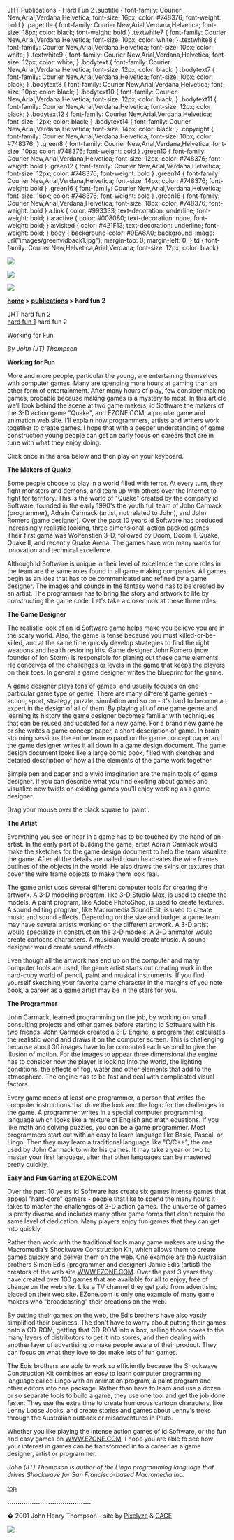  JHT Publications - Hard Fun 2  .subtitle { font-family: Courier New,Arial,Verdana,Helvetica; font-size: 16px; color: #748376; font-weight: bold } .pagetitle { font-family: Courier New,Arial,Verdana,Helvetica; font-size: 18px; color: black; font-weight: bold } .textwhite7 { font-family: Courier New,Arial,Verdana,Helvetica; font-size: 10px; color: white; } .textwhite8 { font-family: Courier New,Arial,Verdana,Helvetica; font-size: 10px; color: white; } .textwhite9 { font-family: Courier New,Arial,Verdana,Helvetica; font-size: 12px; color: white; } .bodytext { font-family: Courier New,Arial,Verdana,Helvetica; font-size: 12px; color: black; } .bodytext7 { font-family: Courier New,Arial,Verdana,Helvetica; font-size: 10px; color: black; } .bodytext8 { font-family: Courier New,Arial,Verdana,Helvetica; font-size: 10px; color: black; } .bodytext10 { font-family: Courier New,Arial,Verdana,Helvetica; font-size: 12px; color: black; } .bodytext11 { font-family: Courier New,Arial,Verdana,Helvetica; font-size: 12px; color: black; } .bodytext12 { font-family: Courier New,Arial,Verdana,Helvetica; font-size: 12px; color: black; } .bodytext14 { font-family: Courier New,Arial,Verdana,Helvetica; font-size: 14px; color: black; } .copyright { font-family: Courier New,Arial,Verdana,Helvetica; font-size: 10px; color: #748376; } .green8 { font-family: Courier New,Arial,Verdana,Helvetica; font-size: 10px; color: #748376; font-weight: bold } .green10 { font-family: Courier New,Arial,Verdana,Helvetica; font-size: 12px; color: #748376; font-weight: bold } .green12 { font-family: Courier New,Arial,Verdana,Helvetica; font-size: 12px; color: #748376; font-weight: bold } .green14 { font-family: Courier New,Arial,Verdana,Helvetica; font-size: 14px; color: #748376; font-weight: bold } .green16 { font-family: Courier New,Arial,Verdana,Helvetica; font-size: 16px; color: #748376; font-weight: bold } .green18 { font-family: Courier New,Arial,Verdana,Helvetica; font-size: 18px; color: #748376; font-weight: bold } a:link { color: #993333; text-decoration: underline; font-weight: bold; } a:active { color: #008080; text-decoration: none; font-weight: bold; } a:visited { color: #421F13; text-decoration: underline; font-weight: bold; } body { background-color: #9EA8A0; background-image: url("images/greenvidback1.jpg"); margin-top: 0; margin-left: 0; } td { font-family: Courier New,Helvetica,Arial,Verdana; font-size: 12px; color: black}  

  

![](images/johnhenry1.gif)

![](images/tin_publi.gif)

![](images/tin_cations.gif)

**[home](index.html) > [publications](publications.html) > hard fun 2**

JHT hard fun 2  
[hard fun 1](hardfun1.html) hard fun 2

  
Working for Fun

_By John (JT) Thompson_

**Working for Fun**

More and more people, particular the young, are entertaining themselves with computer games. Many are spending more hours at gaming than an other form of entertainment. After many hours of play, few consider making games, probable because making games is a mystery to most. In this article we'll look behind the scene at two game makers, id Software the makers of the 3-D action game "Quake", and EZONE.COM, a popular game and animation web site. I'll explain how programmers, artists and writers work together to create games. I hope that with a deeper understanding of game construction young people can get an early focus on careers that are in tune with what they enjoy doing.

Click once in the area below and then play on your keyboard.  
  

**The Makers of Quake**

Some people choose to play in a world filled with terror. At every turn, they fight monsters and demons, and team up with others over the Internet to fight for territory. This is the world of "Quake" created by the company id Software, founded in the early 1990's the youth full team of John Carmack (programmer), Adrain Carmack (artist, not related to John), and John Romero (game designer). Over the past 10 years id Software has produced increasingly realistic looking, three dimensional, action packed games. Their first game was Wolfenstien 3-D, followed by Doom, Doom II, Quake, Quake II, and recently Quake Arena. The games have won many wards for innovation and technical excellence.

Although id Software is unique in their level of excellence the core roles in the team are the same roles found in all game making companies. All games begin as an idea that has to be communicated and refined by a game designer. The images and sounds in the fantasy world has to be created by an artist. The programmer has to bring the story and artwork to life by constructing the game code. Let's take a closer look at these three roles.

**The Game Designer**

The realistic look of an id Software game helps make you believe you are in the scary world. Also, the game is tense because you must killed-or-be-killed, and at the same time quickly develop strategies to find the right weapons and health restoring kits. Game designer John Romero (now founder of Ion Storm) is responsible for planing out these game elements. He conceives of the challenges or levels in the game that keeps the players on their toes. In general a game designer writes the blueprint for the game.

A game designer plays tons of games, and usually focuses on one particular game type or genre. There are many different game genres - action, sport, strategy, puzzle, simulation and so on - it's hard to become an expert in the design of all of them. By playing alit of one game genre and learning its history the game designer becomes familiar with techniques that can be reused and updated for a new game. For a brand new game he or she writes a game concept paper, a short description of game. In brain storming sessions the entire team expand on the game concept paper and the game designer writes it all down in a game design document. The game design document looks like a large comic book, filled with sketches and detailed description of how all the elements of the game work together.

Simple pen and paper and a vivid imagination are the main tools of game designer. If you can describe what you find exciting about games and visualize new twists on existing games you'll enjoy working as a game designer.

Drag your mouse over the black square to 'paint'.  

**The Artist**

Everything you see or hear in a game has to be touched by the hand of an artist. In the early part of building the game, artist Adrain Carmack would make the sketches for the game design document to help the team visualize the game. After all the details are nailed down he creates the wire frames outlines of the objects in the world. He also draws the skins or textures that cover the wire frame objects to make them look real.

The game artist uses several different computer tools for creating the artwork. A 3-D modeling program, like 3-D Studio Max, is used to create the models. A paint program, like Adobe PhotoShop, is used to create textures. A sound editing program, like Macromedia SoundEdit, is used to create music and sound effects. Depending on the size and budget a game team may have several artists working on the different artwork. A 3-D artist would specialize in construction the 3-D models. A 2-D animator would create cartoons characters. A musician would create music. A sound designer would create sound effects.

Even though all the artwork has end up on the computer and many computer tools are used, the game artist starts out creating work in the hard-copy world of pencil, paint and musical instruments. If you find yourself sketching your favorite game character in the margins of you note book, a career as a game artist may be in the stars for you.

**The Programmer**

John Carmack, learned programming on the job, by working on small consulting projects and other games before starting id Software with his two friends. John Carmack created a 3-D Engine, a program that calculates the realistic world and draws it on the computer screen. This is challenging because about 30 images have to be computed each second to give the illusion of motion. For the images to appear three dimensional the engine has to consider how the player is looking into the world, the lighting conditions, the effects of fog, water and other elements that add to the atmosphere. The engine has to be fast and deal with complicated visual factors.

Every game needs at least one programmer, a person that writes the computer instructions that drive the look and the logic for the challenges in the game. A programmer writes in a special computer programming language which looks like a mixture of English and math equations. If you like math and solving puzzles, you can be a game programmer. Most programmers start out with an easy to learn language like Basic, Pascal, or Lingo. Then they may learn a traditional language like "C/C++", the one used by John Carmack to write his games. It may take a year or two to master your first language, after that other languages can be mastered pretty quickly.

**Easy and Fun Gaming at EZONE.COM**

Over the past 10 years id Software has create six games intense games that appeal "hard-core" gamers - people that like to spend the many hours it takes to master the challenges of 3-D action games. The universe of games is pretty diverse and includes many other game forms that don't require the same level of dedication. Many players enjoy fun games that they can get into quickly.

Rather than work with the traditional tools many game makers are using the Macromedia's Shockwave Construction Kit, which allows them to create games quickly and deliver them on the web. One example are the Australian brothers Simon Edis (programmer and designer) Jamie Edis (artist) the creators of the web site [WWW.EZONE.COM](http://WWW.EZONE.COM/). Over the past 3 years they have created over 100 games that are available for all to enjoy, free of change on the web site. Like a TV channel they get paid from advertising placed on their web site. EZone.com is only one example of many game makers who "broadcasting" their creations on the web.

By putting their games on the web, the Edis brothers have also vastly simplified their business. The don't have to worry about putting their games onto a CD-ROM, getting that CD-ROM into a box, selling those boxes to the many layers of distributors to get it into stores, and then dealing with another layer of advertising to make people aware of their product. They can focus on what they love to do: make lots of fun games.

The Edis brothers are able to work so efficiently because the Shockwave Construction Kit combines an easy to learn computer programming language called Lingo with an animation program, a paint program and other editors into one package. Rather than have to learn and use a dozen or so separate tools to build a game, they use one tool and get the job done faster. They use the extra time to create humorous cartoon characters, like Lenny Loose Jocks, and create stories and games about Lenny's treks through the Australian outback or misadventures in Pluto.

Whether you like playing the intense action games of id Software, or the fun and easy games on [WWW.EZONE.COM](http://WWW.EZONE.COM/), I hope you are able to see how your interest in games can be transformed in to a career as a game designer, artist or programmer.

_John (JT) Thompson is author of the Lingo programming language that drives Shockwave for San Francisco-based Macromedia Inc._

[top](#topofpage)

**.........................................**

� 2001 John Henry Thompson - site by [Pixelyze](http://www.pixelyze.com/) & [CAGE](http://www.cage.nl/)

![](images/spacer.gif)